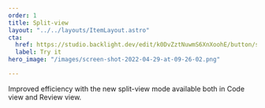 ```yaml
---
order: 1
title: Split-view
layout: "../../layouts/ItemLayout.astro"
cta:
  href: https://studio.backlight.dev/edit/k0DvZztNuwmS6XnXoohE/button/src/button.ts?p=stories
  label: Try it
hero_image: "/images/screen-shot-2022-04-29-at-09-26-02.png"

---
```

Improved efficiency with the new split-view mode available both in Code view and Review view.